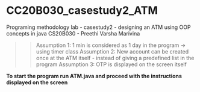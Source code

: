 # CC20B030_casestudy2_ATM
Programing methodology lab - casestudy2 - designing an ATM using OOP concepts in java
CS20B030 - Preethi Varsha Marivina

>> Assumption 1: 1 min is considered as 1 day in the program -> using timer class
>> Assumption 2: New account can be created once at the ATM itself 
                 - instead of giving a predefined list in the program
>> Assumption 3: OTP is displayed on the screen itself

**To start the program run ATM.java and proceed with the instructions displayed on the screen**